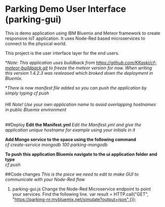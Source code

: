 # Parking Demo User Interface (parking-gui)
This is demo application using IBM Bluemix and Meteor framework to create responsive IoT application. It uses Node-Red based microservices to connect to the physical world. 

This project is the user interface layer for the end users. 

**Note: This application uses buildback from https://github.com/KKaski/cf-meteor-buildpack.git to freeze 
the meteor version for now. When writing this version 1.4.2.3 was realeased which broked down the deployment in Bluemix.*

**There is now manifest file added so you can push the application by simply typing cf push*

###### H6 Note! Use your own application name to avoid overlapping hostnames in public Bluemix environment

##Deploy
**Edit the Manifest.yml**
*Edit the Manifest.yml and give the application unique hostname for example using your initials in it*

**Add Mongo service to the space using the following command**  
*cf create-service mongodb 100 parking-mongodb*  

**To push this application Bluemix navigate to the ui application folder and type**  
*cf push*  


##Code changes
*This is the piece we need to edit to make GUI to communicate with your Node-Red flow*
1. parking-gui.js
Change the Node-Red Microservice endpoint to point your services. Find the following line.
var result = HTTP.call("GET", "https://parking-nr.mybluemix.net/simulate?output=json",{});

